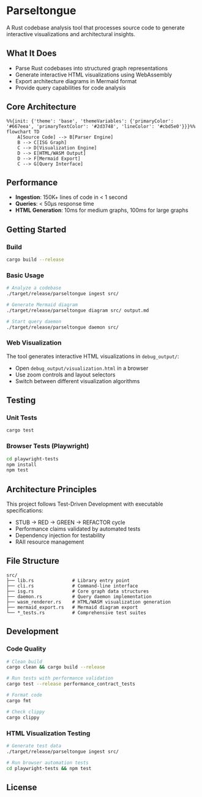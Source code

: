 # Parseltongue

A Rust codebase analysis tool that processes source code to generate interactive visualizations and architectural insights.

## What It Does

- Parse Rust codebases into structured graph representations
- Generate interactive HTML visualizations using WebAssembly
- Export architecture diagrams in Mermaid format
- Provide query capabilities for code analysis

## Core Architecture

```mermaid
%%{init: {'theme': 'base', 'themeVariables': {'primaryColor': '#667eea', 'primaryTextColor': '#2d3748', 'lineColor': '#cbd5e0'}}}%%
flowchart TD
    A[Source Code] --> B[Parser Engine]
    B --> C[ISG Graph]
    C --> D[Visualization Engine]
    D --> E[HTML/WASM Output]
    D --> F[Mermaid Export]
    C --> G[Query Interface]
```

## Performance

- **Ingestion**: 150K+ lines of code in < 1 second
- **Queries**: < 50μs response time
- **HTML Generation**: 10ms for medium graphs, 100ms for large graphs

## Getting Started

### Build

```bash
cargo build --release
```

### Basic Usage

```bash
# Analyze a codebase
./target/release/parseltongue ingest src/

# Generate Mermaid diagram
./target/release/parseltongue diagram src/ output.md

# Start query daemon
./target/release/parseltongue daemon src/
```

### Web Visualization

The tool generates interactive HTML visualizations in `debug_output/`:
- Open `debug_output/visualization.html` in a browser
- Use zoom controls and layout selectors
- Switch between different visualization algorithms

## Testing

### Unit Tests

```bash
cargo test
```

### Browser Tests (Playwright)

```bash
cd playwright-tests
npm install
npm test
```

## Architecture Principles

This project follows Test-Driven Development with executable specifications:
- STUB → RED → GREEN → REFACTOR cycle
- Performance claims validated by automated tests
- Dependency injection for testability
- RAII resource management

## File Structure

```
src/
├── lib.rs              # Library entry point
├── cli.rs              # Command-line interface
├── isg.rs              # Core graph data structures
├── daemon.rs           # Query daemon implementation
├── wasm_renderer.rs    # HTML/WASM visualization generation
├── mermaid_export.rs   # Mermaid diagram export
└── *_tests.rs          # Comprehensive test suites
```

## Development

### Code Quality

```bash
# Clean build
cargo clean && cargo build --release

# Run tests with performance validation
cargo test --release performance_contract_tests

# Format code
cargo fmt

# Check clippy
cargo clippy
```

### HTML Visualization Testing

```bash
# Generate test data
./target/release/parseltongue ingest src/

# Run browser automation tests
cd playwright-tests && npm test
```

## License